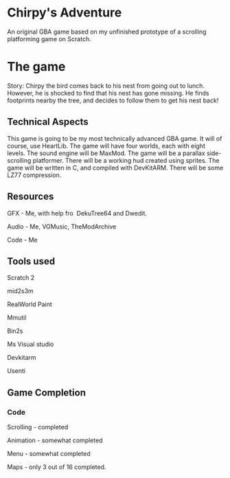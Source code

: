 # Chirpy's Adventure
An original GBA game based on my unfinished prototype of a scrolling platforming game on Scratch.

# The game
Story: Chirpy the bird comes back to his nest from going out to lunch. However, he is shocked to find that his nest has gone missing. He finds footprints nearby the tree, and decides to follow them to get his nest back!

## Technical Aspects
This game is going to be my most technically advanced GBA game. It will of course, use HeartLib. The game will have four worlds, each with eight levels. The sound engine will be MaxMod. The game will be a parallax side-scrolling platformer. There will be a working hud created using sprites. The game will be written in C, and compiled with DevKitARM. There will be some LZ77 compression.

## Resources
GFX - Me, with help fro  DekuTree64 and Dwedit.

Audio - Me, VGMusic, TheModArchive

Code - Me

## Tools used
Scratch 2

mid2s3m

RealWorld Paint

Mmutil

Bin2s

Ms Visual studio

Devkitarm

Usenti


## Game Completion
### Code
Scrolling - completed

Animation - somewhat completed

Menu - somewhat completed

Maps - only 3 out of 16 completed.
